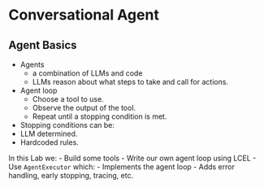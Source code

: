 # Conversational Agent
## Agent Basics
- Agents
	- a combination of LLMs and code
	- LLMs reason about what steps to take and call for actions.
- Agent loop
	- Choose a tool to use.
	- Observe the output of the tool.
	- Repeat until a stopping condition is met.
- Stopping conditions can be:
- LLM determined.
- Hardcoded rules.

In this Lab we:
	- Build some tools
	- Write our own agent loop using LCEL
	- Use `AgentExecutor` which:
		- Implements the agent loop
		- Adds error handling, early stopping, tracing, etc.
